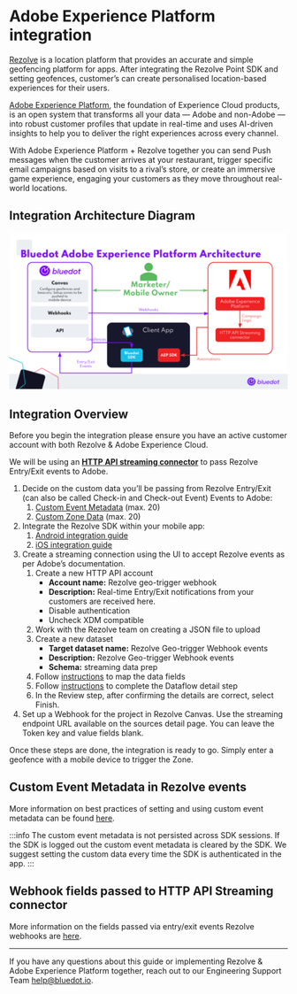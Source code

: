 Adobe Experience Platform integration
=====================================

[Rezolve](https://rezolve.com/) is a location platform that provides an accurate and simple geofencing platform for apps. After integrating the Rezolve Point SDK and setting geofences, customer’s can create personalised location-based experiences for their users.

[Adobe Experience Platform](https://business.adobe.com/au/products/experience-platform/adobe-experience-platform.html), the foundation of Experience Cloud products, is an open system that transforms all your data — Adobe and non-Adobe — into robust customer profiles that update in real-time and uses AI-driven insights to help you to deliver the right experiences across every channel.

With Adobe Experience Platform + Rezolve together you can send Push messages when the customer arrives at your restaurant, trigger specific email campaigns based on visits to a rival’s store, or create an immersive game experience, engaging your customers as they move throughout real-world locations.

Integration Architecture Diagram
--------------------------------

![](../assets/Bluedot-Adobe-Experience-Platform-Architecture-1024x576.png)

Integration Overview
--------------------

Before you begin the integration please ensure you have an active customer account with both Rezolve & Adobe Experience Cloud.

We will be using an [**HTTP API streaming connector**](https://experienceleague.adobe.com/docs/experience-platform/sources/ui-tutorials/create/streaming/http.html?lang=en) to pass Rezolve Entry/Exit events to Adobe.

1.  Decide on the custom data you’ll be passing from Rezolve Entry/Exit (can also be called Check-in and Check-out Event) Events to Adobe:
    1.  [Custom Event Metadata](../Custom%20Data.md) (max. 20)
    2.  [Custom Zone Data](../Canvas/What%20is%20Zone%20custom%20data.md) (max. 20)
2.  Integrate the Rezolve SDK within your mobile app:
    1.  [Android integration guide](../Point%20SDK/Android/Quick%20Start.md)
    2.  [iOS integration guide](../Point%20SDK/iOS/Quick%20Start.md)
3.  Create a streaming connection using the UI to accept Rezolve events as per Adobe’s documentation.
    1.  Create a new HTTP API account
        *   **Account name:** Rezolve geo-trigger webhook
        *   **Description:** Real-time Entry/Exit notifications from your customers are received here.
        *   Disable authentication
        *   Uncheck XDM compatible
    2.  Work with the Rezolve team on creating a JSON file to upload
    3.  Create a new dataset
        *   **Target dataset name:** Rezolve Geo-trigger Webhook events
        *   **Description:** Rezolve Geo-trigger Webhook events
        *   **Schema:** streaming data prep
    4.  Follow [instructions](https://experienceleague.adobe.com/docs/experience-platform/sources/ui-tutorials/create/streaming/http.html?lang=en#map-standard-fields) to map the data fields
    5.  Follow [instructions](https://experienceleague.adobe.com/docs/experience-platform/sources/ui-tutorials/create/streaming/http.html?lang=en#dataflow-detail) to complete the Dataflow detail step
    6.  In the Review step, after confirming the details are correct, select Finish.
4.  Set up a Webhook for the project in Rezolve Canvas. Use the streaming endpoint URL available on the sources detail page. You can leave the Token key and value fields blank.

Once these steps are done, the integration is ready to go. Simply enter a geofence with a mobile device to trigger the Zone.

Custom Event Metadata in Rezolve events
---------------------------------------

More information on best practices of setting and using custom event metadata can be found [here](../Custom%20Data.md).


:::info
The custom event metadata is not persisted across SDK sessions. If the SDK is logged out the custom event metadata is cleared by the SDK. We suggest setting the custom data every time the SDK is authenticated in the app.
:::

Webhook fields passed to HTTP API Streaming connector
-----------------------------------------------------

More information on the fields passed via entry/exit events Rezolve webhooks are [here](../Webhooks/Overview.md).

* * *

If you have any questions about this guide or implementing Rezolve & Adobe Experience Platform together, reach out to our Engineering Support Team [help@bluedot.io](mailto:help@bluedot.io).